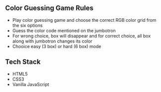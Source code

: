Color Guessing Game Rules
-------------------------
- Play color guessing game and choose the correct RGB color grid from the six options
- Guess the color code mentioned on the jumbotron
- For wrong choice, box will disappear and for correct choice, all box along with jumbotron changes its color
- Chooice easy (3 box) or hard (6 box) mode

Tech Stack
----------
- HTML5
- CSS3
- Vanilla JavaScript